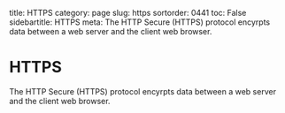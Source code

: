 title: HTTPS
category: page
slug: https
sortorder: 0441
toc: False
sidebartitle: HTTPS
meta: The HTTP Secure (HTTPS) protocol encyrpts data between a web server and the client web browser.


# HTTPS
The HTTP Secure (HTTPS) protocol encyrpts data between a web server and the client web browser.
